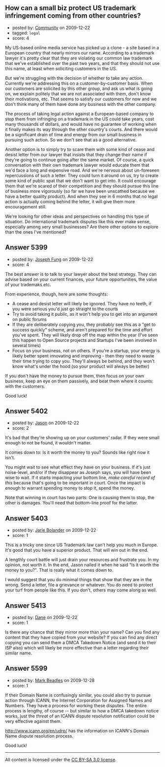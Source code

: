 ## How can a small biz protect US trademark infringement coming from other countries?

- posted by: [Community](https://stackexchange.com/users/-1/-1-community) on 2009-12-22
- tagged: `legal`
- score: 4

My US-based online media service has picked up a clone - a site based in a European country that nearly mirrors our name. According to a trademark lawyer it's pretty clear that they are violating our common law trademark that we've established over the past two years, and that they should not use this name, at least when soliciting customers in the US.  

But we're struggling with the decision of whether to take any action.  Currently we're addressing this on a customer-by-customer basis.  When our customers are solicited by this other group, and ask us what is going on, we explain politely that we are not associated with them, don't know their motivations, etc. That seems to satisfy our customers for now and we don't think many of them have done any business with the other company.  

The process of taking legal action against a European-based company to stop them from infringing on a trademark in the US could take years, cost many thousands of dollars, and would have no guarantee of working when it finally makes its way through the other country's courts.  And there would be a significant drain of time and energy from our small business in pursuing such action. So we don't see that as a good alternative.  

Another option is to simply try to scare them with some kind of cease and desist letter from our lawyer that insists that they change their name if they're going to continue going after the same market. Of course, a quick conversation with their own trademark lawyer would educate them that we'd face a long and expensive road. And we're nervous about un-foreseen repercussions of such a letter.  They could turn it around on us, try to create some kind of public spat that we don't want to get into.  It could encourage them that we're scared of their competition and they should pursue this line of business more vigorously (so far we have been unscathed because we have a better quality product).  And when they see in 6 months that no legal action is actually coming behind the letter, it will give them more encouragement still.  

We're looking for other ideas and perspectives on handling this type of situation.  Do international trademark disputes like this ever make sense, especially among very small businesses?  Are there other options to explore than the ones I've mentioned? 


## Answer 5399

- posted by: [Joseph Fung](https://stackexchange.com/users/-1/1669-joseph-fung) on 2009-12-22
- score: 4

The best answer is to talk to your lawyer about the best strategy. They can advise based on your current finances, your future opportunities, the value of your trademaks etc.

From experience, though, here are some thoughts:

 - A cease and desist letter will likely be ignored. They have no teeth, if you were serious you'd just go straight to the courts
 - Try to avoid taking it public, as it won't help you to get into an argument on public forums
 - If they are deliberately copying you, they probably see this as a "get to success quickly" scheme, and aren't prepared for the time and effort you've spent. They will likely drop off the map within the year (I've seen this happen to Open Source projects and Startups I've been involved in several times)
 - Focus on your business, not on others. If you're a startup, your energy is likely better spent innovating and improving - then they need to waste their time trying to copy you. They'll always be behind, and they won't know what's under the hood (so your product will always be better)

If you don't have the money to pursue them, then focus on your own business, keep an eye on them passively, and beat them where it counts: with the customers.

Good luck!


## Answer 5402

- posted by: [Jason](https://stackexchange.com/users/-1/2-jason) on 2009-12-22
- score: 2

It's bad that they're showing up on your customers' radar.  If they were small enough to not be found, it wouldn't matter.

It comes down to: Is it worth the money to you?  Sounds like right now it isn't.

You might wait to see what effect they have on your business.  If it's just noise-level, and/or if they disappear as Joseph says, you will have been wise to wait.  If it starts impacting your bottom line, *make careful record of this* because that's going to be important in court.   Once the impact is enough to warrant spending money to stop it, spend the money.

Note that winning in court has two parts: One is causing them to stop, the other is damages.  You'll need that bottom-line proof for the latter.


## Answer 5403

- posted by: [Jarie Bolander](https://stackexchange.com/users/-1/585-jarie-bolander) on 2009-12-22
- score: 1

This is a tricky one since US Trademark law can't help you much in Europe. It's good that you have a superior product. That will win out in the end. 

A lengthly court battle will just drain your resources and frustrate you. In my opinion, not worth it. In the end, Jason nailed it when he said "Is it worth the money to you?". That is really what it comes down to.

I would suggest that you do minimal things that show that they are in the wrong. Send a letter, file a grievance or whatever. You do need to protect your turf from people like this. If you don't, others may come along as well.


## Answer 5413

- posted by: [Dane](https://stackexchange.com/users/-1/1441-dane) on 2009-12-22
- score: 1

Is there any chance that they mirror more than your name?  Can you find any content that they have copied from your website?  If you can find any direct copying you can send them a DMCA Takedown Notice (and send it to their ISP also) which will likely be more effective than a letter regarding their similar name.


## Answer 5599

- posted by: [Mark Beadles](https://stackexchange.com/users/-1/296-mark-beadles) on 2009-12-28
- score: 1

If their Domain Name is confusingly similar, you could also try to pursue action through ICANN, the Internet Corporation for Assigned Names and Numbers. They have a process for working these disputes. The entire process is lengthy, of course -- but similar to how a DMCA takedown notice works, just the *threat* of an ICANN dispute resolution notification could be very effective against them.


http://www.icann.org/en/udrp/ has the information on ICANN's Domain Name dispute resolution process. 

Good luck!



---

All content is licensed under the [CC BY-SA 3.0 license](https://creativecommons.org/licenses/by-sa/3.0/).

